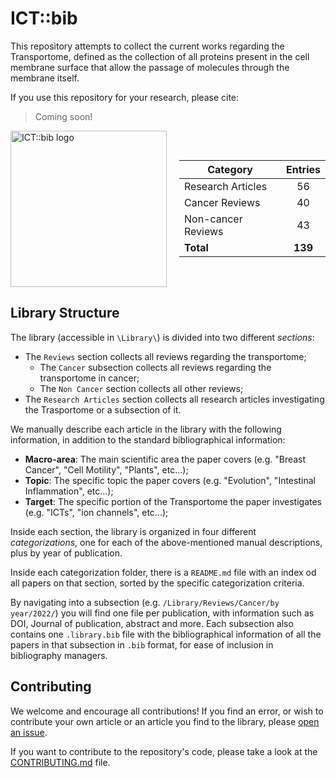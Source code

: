 # ICT::bib

This repository attempts to collect the current works regarding the Transportome, defined as the collection of all proteins present in the cell membrane surface that allow the passage of molecules through the membrane itself.

If you use this repository for your research, please cite:

> Coming soon!

<div style="display: flex; align-items: center;">
  <img src="./code/logo-small.png" alt="ICT::bib logo" width="250" style="margin-right: 20px;" />
  <!-- TopAnchor -->

| Category | Entries |
| -------- |:-------:|
| Research Articles | 56 |
| Cancer Reviews | 40 |
| Non-cancer Reviews | 43 |
| **Total** | **139** |

  <!-- BottomAnchor -->
</div>

## Library Structure

The library (accessible in `\Library\`) is divided into two different *sections*:
- The `Reviews` section collects all reviews regarding the transportome;
  - The `Cancer` subsection collects all reviews regarding the transportome in cancer;
  - The `Non Cancer` section collects all other reviews;
- The `Research Articles` section collects all research articles investigating the Trasportome or a subsection of it.

We manually describe each article in the library with the following information, in addition to the standard bibliographical information:
- **Macro-area**: The main scientific area the paper covers (e.g. "Breast Cancer", "Cell Motility", "Plants", etc...);
- **Topic**: The specific topic the paper covers (e.g. "Evolution", "Intestinal Inflammation", etc...);
- **Target**: The specific portion of the Transportome the paper investigates (e.g. "ICTs", "ion channels", etc...);

Inside each section, the library is organized in four different *categorizations*, one for each of the above-mentioned manual descriptions, plus by year of publication.

Inside each categorization folder, there is a `README.md` file with an index od all papers on that section, sorted by the specific categorization criteria.

By navigating into a subsection (e.g. `/Library/Reviews/Cancer/by year/2022/`) you will find one file per publication, with information such as DOI, Journal of publication, abstract and more.
Each subsection also contains one `.library.bib` file with the bibliographical information of all the papers in that subsection in `.bib` format, for ease of inclusion in bibliography managers.

## Contributing
We welcome and encourage all contributions! If you find an error, or wish to contribute your own article or an article you find to the library, please [open an issue](https://github.com/CMA-Lab/ICT.bib/issues/new/choose).

If you want to contribute to the repository's code, please take a look at the [CONTRIBUTING.md](https://github.com/CMA-Lab/ICT.bib/blob/main/CONTRIBUTING.md) file.
